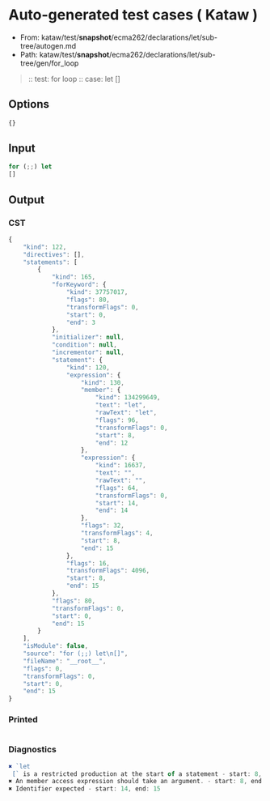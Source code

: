 # Auto-generated test cases ( Kataw )
- From: kataw/test/__snapshot__/ecma262/declarations/let/sub-tree/autogen.md
- Path: kataw/test/__snapshot__/ecma262/declarations/let/sub-tree/gen/for_loop
> :: test: for loop
> :: case: let
>          []
## Options

`````js
{}
`````
## Input

`````js
for (;;) let
[]
`````
## Output

### CST

```javascript
{
    "kind": 122,
    "directives": [],
    "statements": [
        {
            "kind": 165,
            "forKeyword": {
                "kind": 37757017,
                "flags": 80,
                "transformFlags": 0,
                "start": 0,
                "end": 3
            },
            "initializer": null,
            "condition": null,
            "incrementor": null,
            "statement": {
                "kind": 120,
                "expression": {
                    "kind": 130,
                    "member": {
                        "kind": 134299649,
                        "text": "let",
                        "rawText": "let",
                        "flags": 96,
                        "transformFlags": 0,
                        "start": 8,
                        "end": 12
                    },
                    "expression": {
                        "kind": 16637,
                        "text": "",
                        "rawText": "",
                        "flags": 64,
                        "transformFlags": 0,
                        "start": 14,
                        "end": 14
                    },
                    "flags": 32,
                    "transformFlags": 4,
                    "start": 8,
                    "end": 15
                },
                "flags": 16,
                "transformFlags": 4096,
                "start": 8,
                "end": 15
            },
            "flags": 80,
            "transformFlags": 0,
            "start": 0,
            "end": 15
        }
    ],
    "isModule": false,
    "source": "for (;;) let\n[]",
    "fileName": "__root__",
    "flags": 0,
    "transformFlags": 0,
    "start": 0,
    "end": 15
}
```

### Printed

```javascript

```

### Diagnostics

```javascript
✖ `let 
 [` is a restricted production at the start of a statement - start: 8, end: 14
✖ An member access expression should take an argument. - start: 8, end: 15
✖ Identifier expected - start: 14, end: 15

```

